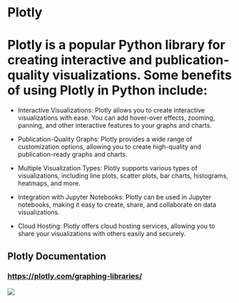 # Plotly

# Plotly is a popular Python library for creating interactive and publication-quality visualizations. Some benefits of using Plotly in Python include:

* Interactive Visualizations: Plotly allows you to create interactive visualizations with ease. You can add hover-over effects, zooming, panning, and other interactive features to your graphs and charts.

* Publication-Quality Graphs: Plotly provides a wide range of customization options, allowing you to create high-quality and publication-ready graphs and charts.

* Multiple Visualization Types: Plotly supports various types of visualizations, including line plots, scatter plots, bar charts, histograms, heatmaps, and more.

* Integration with Jupyter Notebooks: Plotly can be used in Jupyter notebooks, making it easy to create, share, and collaborate on data visualizations.

* Cloud Hosting: Plotly offers cloud hosting services, allowing you to share your visualizations with others easily and securely.

##  Plotly Documentation

### https://plotly.com/graphing-libraries/
![](https://pbpython.com/images/plotly_header_image.png)
